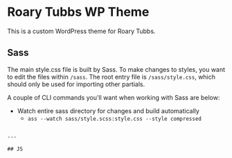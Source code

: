 # Roary Tubbs WP Theme
This is a custom WordPress theme for Roary Tubbs.

## Sass
The main style.css file is built by Sass. To make changes to styles, you want to edit the files
within `/sass`. The root entry file is `/sass/style.css`, which should only be used for importing
other partials.

A couple of CLI commands you'll want when working with Sass are below:

- Watch entire sass directory for changes and build automatically
  - `ass --watch sass/style.scss:style.css --style compressed`

```

---

## JS

```